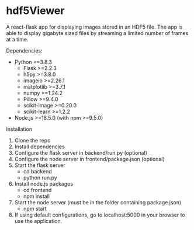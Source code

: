 # hdf5Viewer
A react-flask app for displaying images stored in an HDF5 file. The app is able to display gigabyte sized files by streaming a limited number of frames at a time.

<div>
Dependencies:
    <ul>
        <li>Python >=3.8.3
            <ul>
                <li>Flask >=2.2.3</li>
                <li>h5py >=3.8.0</li>
                <li>imageio >=2.26.1</li>
                <li>matplotlib >=3.7.1</li>
                <li>numpy >=1.24.2</li>
                <li>Pillow >=9.4.0</li>
                <li>scikit-image >=0.20.0</li>
                <li>scikit-learn >=1.2.2</li>
            </ul>
        </li>
        <li>
            Node.js >=18.5.0 (with npm >=9.5.0)
        </li>
    </ul>
</div>

<div>
Installation
    <ol>
        <li>Clone the repo</li>
        <li>Install dependencies</li>
        <li>Configure the flask server in backend/run.py (optional)</li>
        <li>Configure the node server in frontend/package.json (optional)</li>
        <li>
            Start the flask server
                &emsp;<ul>
                        <li>cd backend</li>
                        <li>python run.py</li>
                      </ul>
        </li>
        <li>
            Install node.js packages
                &emsp;<ul>
                        <li>cd frontend</li>
                        <li>npm install</li>
                      </ul>
        </li>
        <li>
            Start the node server (must be in the folder containing package.json)
                &emsp;<ul>
                        <li>npm start</li>
                      </ul>
        </li>
        <li>If using default configurations, go to localhost:5000 in your browser to use the application.</li>
    </ol>
</div>

